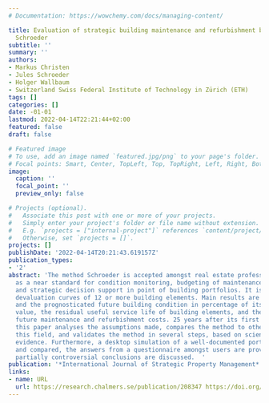 ```yaml
---
# Documentation: https://wowchemy.com/docs/managing-content/

title: Evaluation of strategic building maintenance and refurbishment budgeting method
  Schroeder
subtitle: ''
summary: ''
authors:
- Markus Christen
- Jules Schroeder
- Holger Wallbaum
- Switzerland Swiss Federal Institute of Technology in Zürich (ETH)
tags: []
categories: []
date: -01-01
lastmod: 2022-04-14T22:21:44+02:00
featured: false
draft: false

# Featured image
# To use, add an image named `featured.jpg/png` to your page's folder.
# Focal points: Smart, Center, TopLeft, Top, TopRight, Left, Right, BottomLeft, Bottom, BottomRight.
image:
  caption: ''
  focal_point: ''
  preview_only: false

# Projects (optional).
#   Associate this post with one or more of your projects.
#   Simply enter your project's folder or file name without extension.
#   E.g. `projects = ["internal-project"]` references `content/project/deep-learning/index.md`.
#   Otherwise, set `projects = []`.
projects: []
publishDate: '2022-04-14T20:21:43.619157Z'
publication_types:
- '2'
abstract: 'The method Schroeder is accepted amongst real estate professionals in Switzerland
  as a near standard for condition monitoring, budgeting of maintenance and refurbishment,
  and strategic decision support in point of building portfolios. It is based on the
  devaluation curves of 12 or more building elements. Main results are the actual
  and the prognosticated future building condition in percentage of its reinstatement
  value, the residual useful service life of building elements, and the calculationof
  future maintenance and refurbishment costs. 25 years after its first publication,
  this paper analyses the assumptions made, compares the method to other methods in
  this field, and validates the method in several steps, based on scientific or empirical
  evidence. Furthermore, a desktop simulation of a well-documented portfolio was performed
  and compared, the answers from a questionnaire amongst users are provided, and the
  partially controversial conclusions are discussed.  '
publication: '*International Journal of Strategic Property Management*'
links:
- name: URL
  url: https://research.chalmers.se/publication/208347 https://doi.org/10.3846/1648715X.2014.971917
---
```

